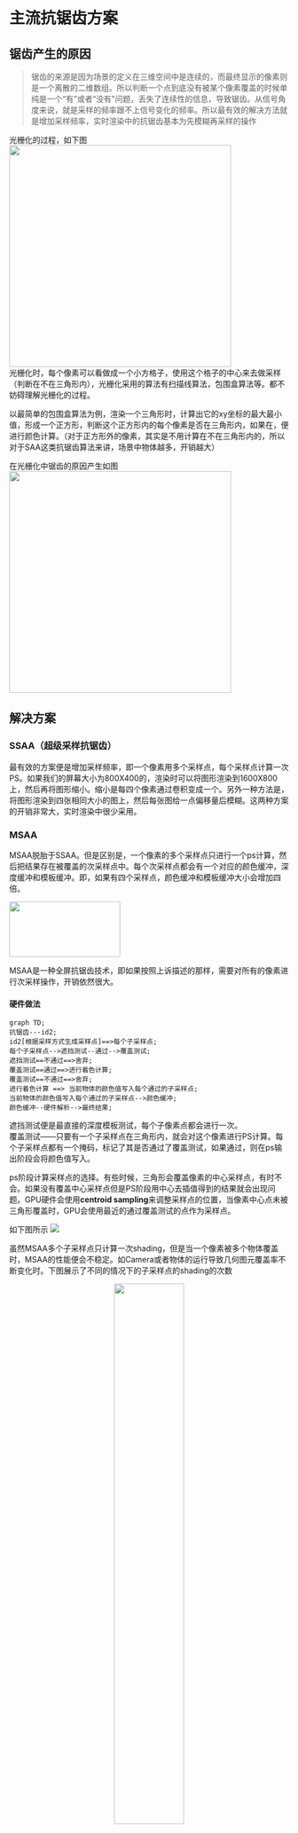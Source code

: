 # 主流抗锯齿方案

## 锯齿产生的原因
> 锯齿的来源是因为场景的定义在三维空间中是连续的，而最终显示的像素则是一个离散的二维数组。所以判断一个点到底没有被某个像素覆盖的时候单纯是一个“有”或者“没有"问题，丢失了连续性的信息，导致锯齿。从信号角度来说，就是采样的频率跟不上信号变化的频率。所以最有效的解决方法就是增加采样频率，实时渲染中的抗锯齿基本为先模糊再采样的操作     

光栅化的过程，如下图   
<img src=https://learnopengl-cn.github.io/img/04/11/anti_aliasing_rasterization.png width=400 height=400/>   
光栅化时，每个像素可以看做成一个小方格子，使用这个格子的中心来去做采样（判断在不在三角形内），光栅化采用的算法有扫描线算法，包围盒算法等。都不妨碍理解光栅化的过程。

以最简单的包围盒算法为例，渲染一个三角形时，计算出它的xy坐标的最大最小值，形成一个正方形，判断这个正方形内的每个像素是否在三角形内，如果在，便进行颜色计算。（对于正方形外的像素，其实是不用计算在不在三角形内的，所以对于SAA这类抗锯齿算法来讲，场景中物体越多，开销越大）

在光栅化中锯齿的原因产生如图  
<img src=https://pic1.zhimg.com/v2-e8fb6df391da080aae6fcb843fe5f76c_r.jpg width=400 height=400/>  

## 解决方案
### SSAA（超级采样抗锯齿）  
  最有效的方案便是增加采样频率，即一个像素用多个采样点，每个采样点计算一次PS。如果我们的屏幕大小为800X400的，渲染时可以将图形渲染到1600X800上，然后再将图形缩小。缩小是每四个像素通过卷积变成一个。另外一种方法是，将图形渲染到四张相同大小的图上，然后每张图给一点偏移量后模糊。这两种方案的开销非常大，实时渲染中很少采用。
### MSAA

MSAA脱胎于SSAA。但是区别是，一个像素的多个采样点只进行一个ps计算，然后把结果存在被覆盖的次采样点中。每个次采样点都会有一个对应的颜色缓冲，深度缓冲和模板缓冲。即，如果有四个采样点，颜色缓冲和模板缓冲大小会增加四倍。

<img src=https://learnopengl-cn.github.io/img/04/11/anti_aliasing_sample_points.png width=200 height=100/>  
 
MSAA是一种全屏抗锯齿技术，即如果按照上诉描述的那样，需要对所有的像素进行次采样操作，开销依然很大。

#### 硬件做法
```mermaid
graph TD;
抗锯齿---id2;  
id2[根据采样方式生成采样点]==>每个子采样点;
每个子采样点-->遮挡测试--通过-->覆盖测试;
遮挡测试==不通过==>舍弃;
覆盖测试==通过==>进行着色计算;   
覆盖测试==不通过==>舍弃; 
进行着色计算 ==> 当前物体的颜色值写入每个通过的子采样点;    
当前物体的颜色值写入每个通过的子采样点-->颜色缓冲;
颜色缓冲--硬件解析-->最终结果;
```
遮挡测试便是最直接的深度模板测试，每个子像素点都会进行一次。  
覆盖测试——只要有一个子采样点在三角形内，就会对这个像素进行PS计算。每个子采样点都有一个掩码，标记了其是否通过了覆盖测试，如果通过，则在ps输出阶段会将颜色值写入。  

ps阶段计算采样点的选择。有些时候，三角形会覆盖像素的中心采样点，有时不会。如果没有覆盖中心采样点但是PS阶段用中心去插值得到的结果就会出现问题。GPU硬件会使用**centroid sampling**来调整采样点的位置，当像素中心点未被三角形覆盖时，GPU会使用最近的通过覆盖测试的点作为采样点。



如下图所示
<img src=https://pic2.zhimg.com/80/v2-17309fd4ecfe30bd49439fea451a9cf9_720w.jpg /> 

虽然MSAA多个子采样点只计算一次shading，但是当一个像素被多个物体覆盖时，MSAA的性能便会不稳定。如Camera或者物体的运行导致几何图元覆盖率不断变化时。下图展示了不同的情况下的子采样点的shading的次数
<div align=center><img src=https://pic1.zhimg.com/80/v2-46bd967c6a7e435f772153970f872ca4_720w.jpg width="50%" height="50%"/> </div>

<center><font size = 1>4个子采样点中有三个被覆盖，执行两次shading计算</font></center>

<div align=center><img src=https://pic1.zhimg.com/80/v2-4ddcb2eef27dd1fa7c98c5fd31563fe4_720w.jpg width="50%" height="50%"/> </div>

<center><font size = 1>4个子采样点被同一Primitive覆盖，执行一次shading计算</font></center>

MSAA会使用单独的贴图格式来存储值。如RGBA8_4X，表示四个采样点的MSAA贴图，占用内存是普通贴图的4倍。

如上图左边所示，对于 MSAA，每个像素上的次像素点，都会单独存储颜色值。一种优化的方案是使用 NVIDIA 的 CSAA(coverage sampling antialiasing)或者 AMD 的 EQAA(enhanced quality antialiasing)。如上图右边所示，这种方式下每个次像素点不会记录颜色，而是记录颜色列表的索引，这样可以减少内存的消耗。



当所有的渲染工作都完成后，就可以对 MSAA 的 RenderTarget 进行 resolve 操作，来得到最终的结果。一般情况下，MSAA 是硬件直接用 box filter 进行 resolve，也就是将像素中对应的次像素点中的颜色直接取平均值。这样 filter 之后，就可以得到边缘平滑的抗锯齿效果，每个像素上的次像素采样点越多，得到的效果也就越好。
#### MSAA的采样模式
有效的采样模式也是 AA 很重要的部分，这点不仅包括 MSAA ，对于后面我们将要讲到的 TAA ，也是一样的道理。

一般来说，MSAA 不会直接在一个像素上进行网格状均匀放置次像素点。我们更加倾向于使用**低差异采样序列**，比如 Halton 序列，Poisson disk 等。比如下图所示，分别是2x，4x，6x，8x MSAA 的常用采样模式。 MSAA 通常会直接在在硬件中集成好采样模式，而不需要手动设置位置。
<img src=https://pic1.zhimg.com/80/v2-e867047bb6c672e95f843e359fe8990c_720w.jpg /> 

#### MSAA Resolve
早期的Gpu Resolve是在固定硬件中执行的，操作基本上等同于对给定的像素内的所有子样本进行平均，好处是完全被覆盖的像素最终得到的颜色值与不进行MSAA一样。

现代GPU 可以在shader中自定义**ResolveMSAA**。
#### CSAA和EQAA
Nvidia和AMD有特殊的Resolve方式，并且可以在MSAA渲染目标中访问任意子样本数据。
#### HDR和色调映射
没有应用色调映射之前，Ps阶段输出的值


#### On-Chip MSAA（这一部分涉及到移动端GPU架构，等我学了再补充）
移动设备上的 GPU，会使用 Tiled 模式的方式进行渲染。在 Tiled 模式下，屏幕会划分成 16x16的 tile，每个 tile 作为一个组进行渲染。在渲染每个 tile 时，FrameBuffer 会存储在 on-chip 缓存中，以便快速访问。当整个 tile 渲染完成后，on-chip 缓存中的 FrameBuffer 会写回到内存中，这样可以降低带宽的占用。

在这类设备上使用 MSAA 时，就可以在 MSAA 的 FrameBuffer 写回内存时，进行 Resolve 操作，这样可以节省内存和带宽。

在 UE4 中，在手机上开启 MobileMSAA 设置时，就可以直接使用这种 On-chip 的 MSAA方式。

在 Unity 中使用要更加复杂一些，Unity 没有自带 On-chip MSAA的设置，需要自己将 RenderTarget 设置为 Memoryless 模式，将物体渲染到 RenderTarget 上，而且只能支持 Vulkan 和 Metal图形平台。

推送一下